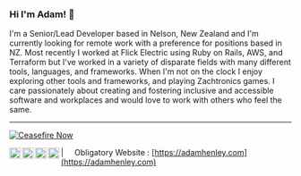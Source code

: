 ### Hi I'm Adam! 👋

I'm a Senior/Lead Developer based in Nelson, New Zealand and I'm currently looking for remote work with a preference for positions based in NZ. Most recently I worked at Flick Electric using Ruby on Rails, AWS, and Terraform but I've worked in a variety of disparate fields with many different tools, languages, and frameworks. When I'm not on the clock I enjoy exploring other tools and frameworks, and playing Zachtronics games. I care passionately about creating and fostering inclusive and accessible software and workplaces and would love to work with others who feel the same.

----
[![Ceasefire Now](https://badge.techforpalestine.org/default)](https://techforpalestine.org/learn-more)

<a href="https://adamhenley.medium.com/">
  <img align="left" alt="My content on Medium.com" width="20px" src="https://cdn.jsdelivr.net/npm/simple-icons@v3/icons/medium.svg" />
</a>
<a href="https://linkedin.com/in/adam.henley">
  <img align="left" alt="Adam's LinkedIn" width="20px" src="https://cdn.jsdelivr.net/npm/simple-icons@v3/icons/linkedin.svg" />
</a>
<a href="https://codepen.io/adamazing">
  <img align="left" alt="Adam's Codepen" width="20px" src="https://cdn.jsdelivr.net/npm/simple-icons@v3/icons/codepen.svg" />
</a>
<a href="https://twitter.com/adamofgreyskull">
  <img align="left" alt="Adam's Twitter" width="20px" src="https://cdn.jsdelivr.net/npm/simple-icons@v3/icons/twitter.svg" />
</a>

| &nbsp;&nbsp;&nbsp; Obligatory Website : [https://adamhenley.com](https://adamhenley.com)
